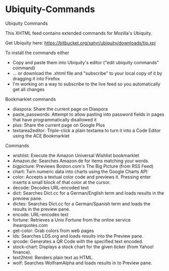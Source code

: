 Ubiquity-Commands
=================

Ubiquity Commands

This XHTML feed contains extended commands for Mozilla's Ubiquity.

Get Ubiquity here: https://bitbucket.org/satyr/ubiquity/downloads/tip.xpi

To install the commands either
  * Copy and paste them into Ubiquity's editor ("edit ubiquity commands" command)
  * ... or download the .xhtml file and "subscribe" to your local copy of it by dragging it into Firefox
  * I'm working on a way to subscribe to the live feed so you automatically get all changes

Bookmarklet commands
  * diaspora: Share the current page on Diaspora
  * paste_passwords: Attempt to allow pasting into password fields in pages that have programmatically disallowed it
  * plus: Share the current page on Google Plus
  * textarea2editor: Triple-click a plain textarea to turn it into a Code Editor using the ACE Bookmarklet

Commands
  * wishlist: Execute the Amazon Universal Wishlist bookmarklet
  * Amazon.de: Searches Amazon.de for items matching your words.
  * bigpicture: Previews Boston.com's The Big Picture (from RSS Feed)
  * chart: Turn numeric data into charts using the Google Charts API
  * color: Accepts a textual color code and previews it. Pressing enter inserts a small block of that color at the cursor.
  * decode: Decodes URL-encoded text
  * dict: Searches Dict.cc for a German/English term and loads results in the preview pane.
  * dictes: Searches Dict.cc for a German/Spanish term and loads the results in the preview pane.
  * encode: URL-encodes text
  * fortune: Retrieves a Unix Fortune from the online service ihearquotes.com
  * get-color: Grab colors from web pages
  * lds: Searches LDS.org and loads results into the Preview pane.
  * qrcode: Generates a QR Code with the specified text encoded.
  * stock-chart: Displays a stock chart for the given ticker (from Yahoo! finance).
  * text2html: Renders plain text as HTML.
  * wolf: Searches WolframAlpha and loads results in to Preview pane.    

